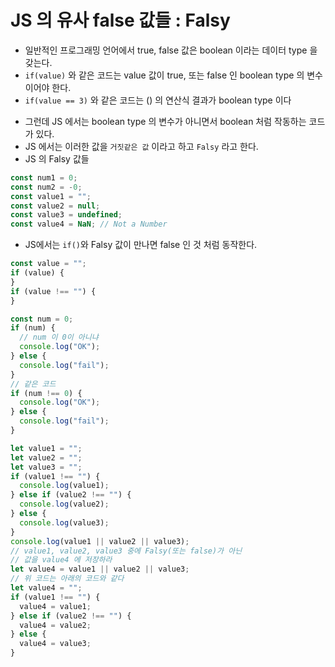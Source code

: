 # JS 의 유사 false 값들 : Falsy

- 일반적인 프로그래밍 언어에서 true, false 값은 boolean 이라는 데이터 type 을 갖는다.
- `if(value)` 와 같은 코드는 value 값이 true, 또는 false 인 boolean type 의 변수이어야 한다.
- `if(value == 3)` 와 같은 코드는 () 의 연산식 결과가 boolean type 이다

* 그런데 JS 에서는 boolean type 의 변수가 아니면서 boolean 처럼 작동하는 코드가 있다.
* JS 에서는 이러한 값을 `거짓같은 값` 이라고 하고 `Falsy` 라고 한다.
* JS 의 Falsy 값들

```js
const num1 = 0;
const num2 = -0;
const value1 = "";
const value2 = null;
const value3 = undefined;
const value4 = NaN; // Not a Number
```

- JS에서는 `if()`와 Falsy 값이 만나면 false 인 것 처럼 동작한다.

```js
const value = "";
if (value) {
}
if (value !== "") {
}

const num = 0;
if (num) {
  // num 이 0이 아니냐
  console.log("OK");
} else {
  console.log("fail");
}
// 같은 코드
if (num !== 0) {
  console.log("OK");
} else {
  console.log("fail");
}
```

```js
let value1 = "";
let value2 = "";
let value3 = "";
if (value1 !== "") {
  console.log(value1);
} else if (value2 !== "") {
  console.log(value2);
} else {
  console.log(value3);
}
console.log(value1 || value2 || value3);
// value1, value2, value3 중에 Falsy(또는 false)가 아닌
// 값을 value4 에 저장하라
let value4 = value1 || value2 || value3;
// 위 코드는 아래의 코드와 같다
let value4 = "";
if (value1 !== "") {
  value4 = value1;
} else if (value2 !== "") {
  value4 = value2;
} else {
  value4 = value3;
}
```

